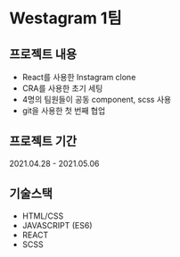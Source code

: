 # Westagram 1팀

## 프로젝트 내용
- React를 사용한 Instagram clone
- CRA를 사용한 초기 세팅
- 4명의 팀원들이 공동 component, scss 사용
- git을 사용한 첫 번째 협업

## 프로젝트 기간
2021.04.28 - 2021.05.06

## 기술스택
- HTML/CSS
- JAVASCRIPT (ES6)
- REACT
- SCSS
